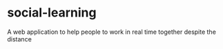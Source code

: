 social-learning
===============

A web application to help people to work in real time together despite the distance

